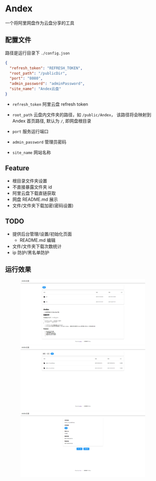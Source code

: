# Andex

一个将阿里网盘作为云盘分享的工具

## 配置文件

路径是运行目录下 `./config.json`

```json
{
  "refresh_token": "REFRESH_TOKEN",
  "root_path": "/publicDir",
  "port": "8080",
  "admin_password": "adminPassword",
  "site_name": "Andex云盘"
}
```
 - `refresh_token` 阿里云盘 refresh token
 
 - `root_path` 云盘内文件夹的路径，如 `/public/Andex`， 该路径将会映射到 Andex 首页路径, 默认为 `/`, 即网盘根目录  

 - `port` 服务运行端口

 - `admin_password` 管理员密码

 - `site_name` 网站名称

## Feature
 - 根目录文件夹设置
 - 不直接暴露文件夹 id
 - 阿里云盘下载直链获取
 - 网盘 README.md 展示
 - 文件/文件夹下载加密(密码设置)

## TODO
 - 提供后台管理/设置/初始化页面
    - README.md 编辑
 - 文件/文件夹下载次数统计
 - ip 防护/黑名单防护
 
 ## 运行效果

<img src="static/screenshot/screenshot1.png" style="width: 80%;margin-left: 10%" alt="图片1">

<img src="static/screenshot/screenshot2.png" style="width: 80%;margin-left: 10%" alt="图片2">

<img src="static/screenshot/screenshot3.png" style="width: 80%;margin-left: 10%" alt="图片3">
